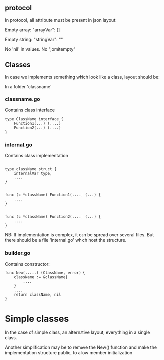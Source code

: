 

## protocol

In protocol, all attribute must be present in json layout:

Empty array: "arrayVar": []

Empty string: "stringVar": ""

No 'nil' in values. No ",omitempty"


## Classes 

In case we implements something which look like a class, layout should be:

In a folder 'classname'

### classname.go 

Contains class interface

```
type ClassName interface {
    Function1(...) (....)
    Function2(...) (....)
}
```

### internal.go

Contains class implementation

```

type className struct {
    internalVar type,
    ....
}


func (c *className) Function1(....) (...) {
    ....
}


func (c *className) Function2(....) (...) {
    ....
}

```

NB: If implementation is complex, it can be spread over several files. But there should be a file 'internal.go' which host the structure.


### builder.go

Contains constructor:

```
func New(.....) (ClassName, error) {
    className := &className{
        ....
    }
    ....
    return className, nil
}
```
# Simple classes

In the case of simple class, an alternative layout, everything in a single class.

Another simplification may be to remove the New() function and make the implementation structure public, to allow member initialization


